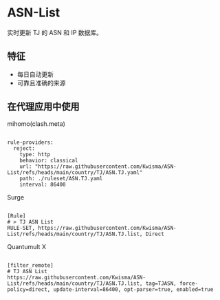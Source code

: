 
# ASN-List

实时更新 TJ 的 ASN 和 IP 数据库。

## 特征

- 每日自动更新
- 可靠且准确的来源

## 在代理应用中使用

mihomo(clash.meta)

<pre><code class="language-javascript">
rule-providers:
  reject:
    type: http
    behavior: classical
    url: "https://raw.githubusercontent.com/Kwisma/ASN-List/refs/heads/main/country/TJ/ASN.TJ.yaml"
    path: ./ruleset/ASN.TJ.yaml
    interval: 86400
</code></pre>

Surge

<pre><code class="language-javascript">
[Rule]
# > TJ ASN List
RULE-SET, https://raw.githubusercontent.com/Kwisma/ASN-List/refs/heads/main/country/TJ/ASN.TJ.list, Direct
</code></pre>

Quantumult X

<pre><code class="language-javascript">
[filter_remote]
# TJ ASN List
https://raw.githubusercontent.com/Kwisma/ASN-List/refs/heads/main/country/TJ/ASN.TJ.list, tag=TJASN, force-policy=direct, update-interval=86400, opt-parser=true, enabled=true
</code></pre>
